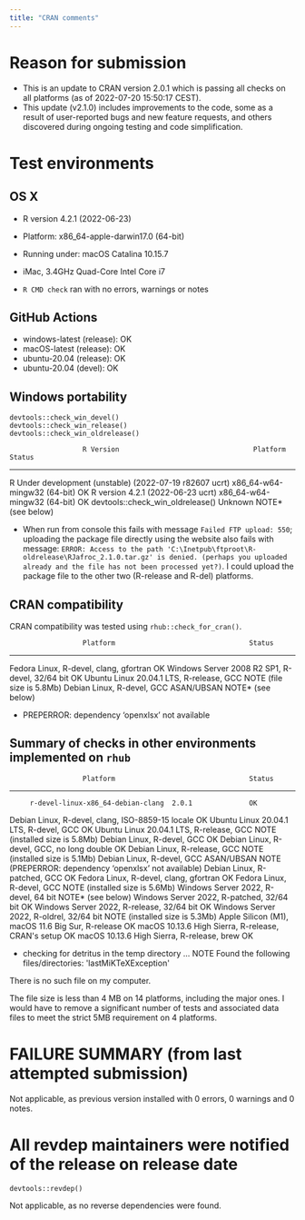 ```yaml
---
title: "CRAN comments"
---
```



# Reason for submission
* This is an update to CRAN version 2.0.1 which is passing all checks on all platforms (as of 2022-07-20 15:50:17 CEST).
* This update (v2.1.0) includes improvements to the code, some as a result of user-reported bugs and new feature requests, and others discovered during ongoing testing and code simplification. 


# Test environments

## OS X
* R version 4.2.1 (2022-06-23)
* Platform: x86_64-apple-darwin17.0 (64-bit)
* Running under: macOS Catalina 10.15.7
* iMac, 3.4GHz Quad-Core Intel Core i7

* `R CMD check` ran with no errors, warnings or notes


## GitHub Actions
* windows-latest (release): OK 
* macOS-latest (release):  OK
* ubuntu-20.04 (release): OK
* ubuntu-20.04 (devel): OK


## Windows portability
```
devtools::check_win_devel()
devtools::check_win_release()
devtools::check_win_oldrelease() 
```

                      R Version                                 Platform                          Status
-------------------------------------------------------   ----------------------------------    --------------------  
R Under development (unstable) (2022-07-19 r82607 ucrt)     x86_64-w64-mingw32 (64-bit)            OK
R version 4.2.1 (2022-06-23 ucrt)                           x86_64-w64-mingw32 (64-bit)            OK
devtools::check_win_oldrelease()                            Unknown                                NOTE* (see below)

* When run from console this fails with message `Failed FTP upload: 550`; uploading the package file directly using the website also fails with message: `ERROR: Access to the path 'C:\Inetpub\ftproot\R-oldrelease\RJafroc_2.1.0.tar.gz' is denied. (perhaps you uploaded already and the file has not been processed yet?)`. I could upload the package file to the other two (R-release and R-del) platforms.


## CRAN compatibility
CRAN compatibility was tested using `rhub::check_for_cran()`.

                      Platform                                 Status
-------------------------------------------------------   --------------------------------------------------------  
Fedora Linux, R-devel, clang, gfortran                      OK
Windows Server 2008 R2 SP1, R-devel, 32/64 bit              OK
Ubuntu Linux 20.04.1 LTS, R-release, GCC                    NOTE (file size is 5.8Mb)
Debian Linux, R-devel, GCC ASAN/UBSAN                       NOTE* (see below)

* PREPERROR: dependency ‘openxlsx’ not available


## Summary of checks in other environments implemented on `rhub`

                      Platform                                 Status
-------------------------------------------------------   ------------------
         r-devel-linux-x86_64-debian-clang 	2.0.1 	           OK 	
Debian Linux, R-devel, clang, ISO-8859-15 locale               OK
Ubuntu Linux 20.04.1 LTS, R-devel, GCC                         OK
Ubuntu Linux 20.04.1 LTS, R-release, GCC                       NOTE (installed size is  5.8Mb)
Debian Linux, R-devel, GCC                                     OK
Debian Linux, R-devel, GCC, no long double                     OK
Debian Linux, R-release, GCC                                   NOTE (installed size is  5.1Mb)
Debian Linux, R-devel, GCC ASAN/UBSAN                          NOTE (PREPERROR: dependency ‘openxlsx’ not available)
Debian Linux, R-patched, GCC                                   OK
Fedora Linux, R-devel, clang, gfortran                         OK
Fedora Linux, R-devel, GCC                                     NOTE (installed size is  5.6Mb)
Windows Server 2022, R-devel, 64 bit                           NOTE* (see below)
Windows Server 2022, R-patched, 32/64 bit                      OK
Windows Server 2022, R-release, 32/64 bit                      OK
Windows Server 2022, R-oldrel, 32/64 bit                       NOTE (installed size is  5.3Mb)
Apple Silicon (M1), macOS 11.6 Big Sur, R-release              OK
macOS 10.13.6 High Sierra, R-release, CRAN's setup             OK
macOS 10.13.6 High Sierra, R-release, brew                     OK


* checking for detritus in the temp directory ... NOTE
Found the following files/directories:
  'lastMiKTeXException'

There is no such file on my computer.  
  
The file size is less than 4 MB on 14 platforms, including the major ones. I would have to remove a significant number of tests and associated data files to meet the strict 5MB requirement on 4 platforms. 



# FAILURE SUMMARY (from last attempted submission)
Not applicable, as previous version installed with 0 errors, 0 warnings and 0 notes.

# All revdep maintainers were notified of the release on release date
```
devtools::revdep()
```
Not applicable, as no reverse dependencies were found.

